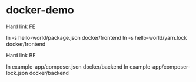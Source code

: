# docker-demo


Hard link FE

ln -s hello-world/package.json docker/frontend 
ln -s hello-world/yarn.lock docker/frontend 

Hard link BE

ln example-app/composer.json docker/backend 
ln example-app/composer-lock.json docker/backend 